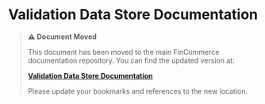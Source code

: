 # Validation Data Store Documentation

> **⚠️ Document Moved**
> 
> This document has been moved to the main FinCommerce documentation repository. You can find the updated version at:
> 
> **[Validation Data Store Documentation](https://github.com/dieselfox1/fincommerce/tree/trunk/docs/block-development/reference/data-store/validation.md)**
> 
> Please update your bookmarks and references to the new location.
